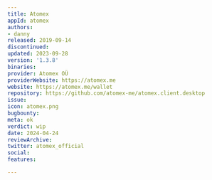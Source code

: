 ```yaml
---
title: Atomex
appId: atomex
authors:
- danny
released: 2019-09-14
discontinued: 
updated: 2023-09-28
version: '1.3.8'
binaries: 
provider: Atomex OÜ
providerWebsite: https://atomex.me
website: https://atomex.me/wallet
repository: https://github.com/atomex-me/atomex.client.desktop
issue: 
icon: atomex.png
bugbounty: 
meta: ok
verdict: wip
date: 2024-04-24
reviewArchive: 
twitter: atomex_official
social: 
features: 

---
```


